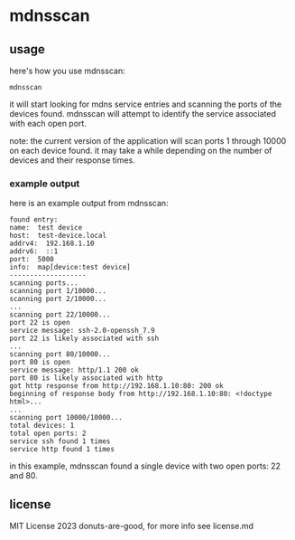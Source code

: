 # mdnsscan

## usage

here's how you use mdnsscan:
```
mdnsscan
```

it will start looking for mdns service entries and scanning the ports of the devices found. mdnsscan will attempt to identify the service associated with each open port.

note: the current version of the application will scan ports 1 through 10000 on each device found. it may take a while depending on the number of devices and their response times.

### example output
here is an example output from mdnsscan:

```
found entry:
name:  test device
host:  test-device.local
addrv4:  192.168.1.10
addrv6:  ::1
port:  5000
info:  map[device:test device]
-------------------
scanning ports...
scanning port 1/10000...
scanning port 2/10000...
...
scanning port 22/10000...
port 22 is open
service message: ssh-2.0-openssh_7.9
port 22 is likely associated with ssh
...
scanning port 80/10000...
port 80 is open
service message: http/1.1 200 ok
port 80 is likely associated with http
got http response from http://192.168.1.10:80: 200 ok
beginning of response body from http://192.168.1.10:80: <!doctype html>...
...
scanning port 10000/10000...
total devices: 1
total open ports: 2
service ssh found 1 times
service http found 1 times
```
in this example, mdnsscan found a single device with two open ports: 22 and 80.


## license

MIT License 2023 donuts-are-good, for more info see license.md
